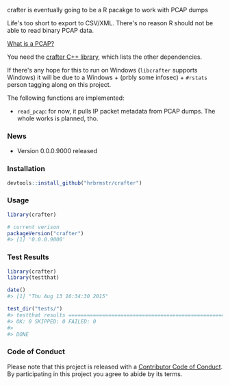<!-- README.md is generated from README.Rmd. Please edit that file -->
crafter is eventually going to be a R pacakge to work with PCAP dumps

Life's too short to export to CSV/XML. There's no reason R should not be able to read binary PCAP data.

[What is a PCAP?](https://en.wikipedia.org/wiki/Pcap)

You need the [crafter C++ library](https://github.com/pellegre/libcrafter), which lists the other dependencies.

If there's any hope for this to run on Windows (`libcrafter` supports Windows) it will be due to a Windows + (prbly some infosec) + `#rstats` person tagging along on this project.

The following functions are implemented:

-   `read_pcap`: for now, it pulls IP packet metadata from PCAP dumps. The whole works is planned, tho.

### News

-   Version 0.0.0.9000 released

### Installation

``` r
devtools::install_github("hrbrmstr/crafter")
```

### Usage

``` r
library(crafter)

# current verison
packageVersion("crafter")
#> [1] '0.0.0.9000'
```

### Test Results

``` r
library(crafter)
library(testthat)

date()
#> [1] "Thu Aug 13 16:34:30 2015"

test_dir("tests/")
#> testthat results ========================================================================================================
#> OK: 0 SKIPPED: 0 FAILED: 0
#> 
#> DONE
```

### Code of Conduct

Please note that this project is released with a [Contributor Code of Conduct](CONDUCT.md). By participating in this project you agree to abide by its terms.
